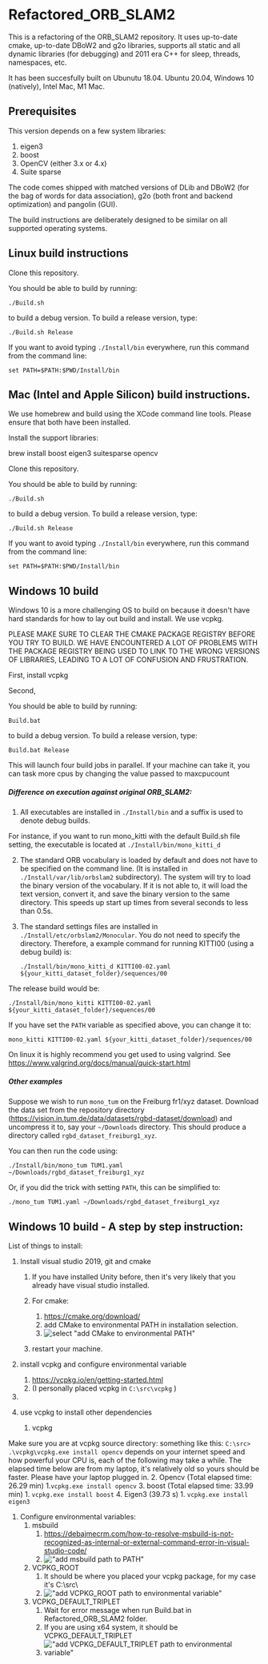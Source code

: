 # Refactored_ORB_SLAM2

This is a refactoring of the ORB_SLAM2 repository. It uses up-to-date cmake, up-to-date DBoW2 and g2o libraries, supports all static and all dynamic libraries (for debugging) and 2011 era C++ for sleep, threads, namespaces, etc.

It has been succesfully built on Ubunutu 18.04. Ubuntu 20.04, Windows 10 (natively), Intel Mac, M1 Mac.

## Prerequisites

This version depends on a few system libraries:

1. eigen3
2. boost
3. OpenCV (either 3.x or 4.x)
4. Suite sparse

The code comes shipped with matched versions of DLib and DBoW2 (for the bag of words for data association), g2o (both front and backend optimization) and pangolin (GUI).

The build instructions are deliberately designed to be similar on all supported operating systems.

## Linux build instructions


Clone this repository.

You should be able to build by running:

`./Build.sh`

to build a debug version. To build a release version, type:

`./Build.sh Release`

If you want to avoid typing `./Install/bin` everywhere, run this command from the command line:

`set PATH=$PATH:$PWD/Install/bin`


## Mac (Intel and Apple Silicon) build instructions.

We use homebrew and build using the XCode command line tools. Please ensure that both have been installed.

Install the support libraries:

brew install boost eigen3 suitesparse opencv

Clone this repository.

You should be able to build by running:

`./Build.sh`

to build a debug version. To build a release version, type:

`./Build.sh Release`

If you want to avoid typing `./Install/bin` everywhere, run this command from the command line:

`set PATH=$PATH:$PWD/Install/bin`

## Windows 10 build

Windows 10 is a more challenging OS to build on because it doesn't have hard standards for how to lay out build and install. We use vcpkg.

PLEASE MAKE SURE TO CLEAR THE CMAKE PACKAGE REGISTRY BEFORE YOU TRY TO BUILD. WE HAVE ENCOUNTERED A LOT OF PROBLEMS WITH THE PACKAGE REGISTRY BEING USED TO LINK TO THE WRONG VERSIONS OF LIBRARIES, LEADING TO A LOT OF CONFUSION AND FRUSTRATION.

First, install vcpkg

Second,

You should be able to build by running:

`Build.bat`

to build a debug version. To build a release version, type:

`Build.bat Release`

This will launch four build jobs in parallel. If your machine can take it, you can task more cpus by changing the value passed to maxcpucount


##### Difference on execution against original  ORB_SLAM2:

1.  All executables are installed in `./Install/bin` and a suffix is used to denote debug builds.

   For instance, if you want to run mono_kitti with the default Build.sh file setting, the executable is located at `./Install/bin/mono_kitti_d`

2. The standard ORB vocabulary is loaded by default and does not have to be specified on the command line. (It is installed in `./Install/var/lib/orbslam2` subdirectory). The system will try to load the binary version of the vocabulary. If it is not able to, it will load the text version, convert it, and save the binary version to the same directory. This speeds up start up times from several seconds to less than 0.5s.

3. The standard settings files are installed in `./Install/etc/orbslam2/Monocular`. You do not need to specify the directory. Therefore, a example command for running KITTI00 (using a debug build) is:

   `./Install/bin/mono_kitti_d KITTI00-02.yaml ${your_kitti_dataset_folder}/sequences/00`
   
 The release build would be:
 
   `./Install/bin/mono_kitti KITTI00-02.yaml ${your_kitti_dataset_folder}/sequences/00`
   
If you have set the `PATH` variable as specified above, you can change it to:

   `mono_kitti KITTI00-02.yaml ${your_kitti_dataset_folder}/sequences/00`

  
On linux it is highly recommend you get used to using valgrind. See https://www.valgrind.org/docs/manual/quick-start.html

##### Other examples

Suppose we wish to run `mono_tum` on the Freiburg fr1/xyz dataset. Download the data set from the repository directory (https://vision.in.tum.de/data/datasets/rgbd-dataset/download) and uncompress it to, say your `~/Downloads` directory. This should produce a directory called  `rgbd_dataset_freiburg1_xyz`.

You can then run the code using:

`./Install/bin/mono_tum TUM1.yaml ~/Downloads/rgbd_dataset_freiburg1_xyz`   
   
 Or, if you did the trick with setting `PATH`, this can be simplified to:
   
`./mono_tum TUM1.yaml ~/Downloads/rgbd_dataset_freiburg1_xyz`


## Windows 10 build - A step by step instruction:

List of things to install:

1. Install visual studio 2019, git and cmake
   1. If you have installed Unity before, then it's very likely that you already have visual studio installed.
   2. For cmake:
      1. https://cmake.org/download/
      2. add CMake to environmental PATH in installation selection. 
      3. ![ select "add CMake to environmental PATH"](https://github.com/sjulier/Refactored_ORB_SLAM2/blob/ziwen_windows_stepbystep/Doc/cmake.png " add CMake to environmental PATH")

   1. restart your machine.

2. install vcpkg and configure environmental variable 
   1. https://vcpkg.io/en/getting-started.html
   2. (I personally placed vcpkg in `C:\src\vcpkg` )
3. 
   
4. use vcpkg to install other dependencies
   1. vcpkg

Make sure you are at vcpkg source directory: something like this:
 `C:\src> .\vcpkg\vcpkg.exe install opencv`
 depends on your internet speed and how powerful your CPU is, each of the following may take a while. The elapsed time below are from my laptop, it's relatively old so yours should be faster. Please have your laptop plugged in.
   2. Opencv  (Total elapsed time: 26.29 min)
      1.`vcpkg.exe install opencv`
   3. boost (Total elapsed time: 33.99 min)
      1. `vcpkg.exe install boost`
   4. Eigen3 (39.73 s)
      1. `vcpkg.exe install eigen3`
1. Configure environmental variables:
   1. msbuild
      1. https://debajmecrm.com/how-to-resolve-msbuild-is-not-recognized-as-internal-or-external-command-error-in-visual-studio-code/
      2. !["add msbuild path to PATH"](https://github.com/sjulier/Refactored_ORB_SLAM2/blob/ziwen_windows_stepbystep/Doc/PATH_vs.png " add msbuild to environmental PATH")
   2. VCPKG_ROOT
      1. It should be where you placed your vcpkg package, for my case it's  C:\src\
      2. !["add VCPKG_ROOT path to environmental variable"](https://github.com/sjulier/Refactored_ORB_SLAM2/blob/ziwen_windows_stepbystep/Doc/VCPKG_ROOT.png " add VCPKG_ROOT to environmental variable")
   3. VCPKG_DEFAULT_TRIPLET
      1. Wait for error message when run Build.bat in Refactored_ORB_SLAM2 folder.
      2. If you are using x64 system, it should be VCPKG_DEFAULT_TRIPLET
      3. !["add VCPKG_DEFAULT_TRIPLET path to environmental variable"](https://github.com/sjulier/Refactored_ORB_SLAM2/blob/ziwen_windows_stepbystep/Doc/VCPKG_DEFAULT_TRIPLET.png " add VCPKG_DEFAULT_TRIPLET to environmental variable")
